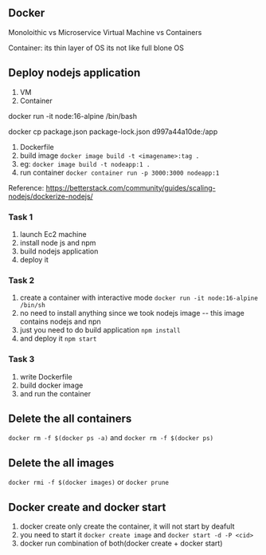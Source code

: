## Docker 
Monoloithic vs Microservice 
Virtual Machine vs Containers  

Container: its thin layer of OS
its not like full blone OS 

## Deploy nodejs application 
   1. VM 
   2. Container 


docker run -it node:16-alpine /bin/bash 


 

docker cp package.json package-lock.json d997a44a10de:/app


1. Dockerfile
2. build image ```docker image build -t <imagename>:tag .``` 
3. eg: ```docker image build -t nodeapp:1 .```
4. run container ```docker container run -p 3000:3000 nodeapp:1```

Reference:  https://betterstack.com/community/guides/scaling-nodejs/dockerize-nodejs/

### Task 1
1. launch Ec2 machine
2. install node js and npm 
3. build nodejs application 
4. deploy it 

### Task 2
1. create a container with interactive mode  ```docker run -it node:16-alpine /bin/sh```
2. no need to install anything since we took nodejs image -- this image contains nodejs and npn 
3. just you need to do build application ```npm install```
4. and deploy it ```npm start``` 

### Task 3
1. write Dockerfile 
2. build docker image
3. and run the container 

## Delete the all containers
```docker rm -f $(docker ps -a)```
and
```docker rm -f $(docker ps)```
## Delete the all images
```docker rmi -f $(docker images)``` or ```docker prune```

## Docker create and docker start
1. docker create only create the container, it will not start by deafult 
2. you  need to start it 
```docker create image``` and   ```docker start -d -P <cid>``` 
3. docker run combination of both(docker create + docker start)
